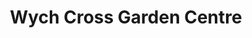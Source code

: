---
title: "Wych Cross Garden Centre"
url: /forest-row/wych-cross-garden-centre-colemans-hatch-road/
shop: Garten-Center
---